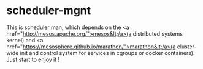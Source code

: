 # scheduler-mgnt
This is scheduler man, which depends on the &lt;a href="http://mesos.apache.org/">mesos&lt;/a>(a distributed systems kernel) and &lt;a href="https://mesosphere.github.io/marathon/">marathon&lt;/a>(a cluster-wide init and control system for services in cgroups or docker containers). Just start to enjoy it !
